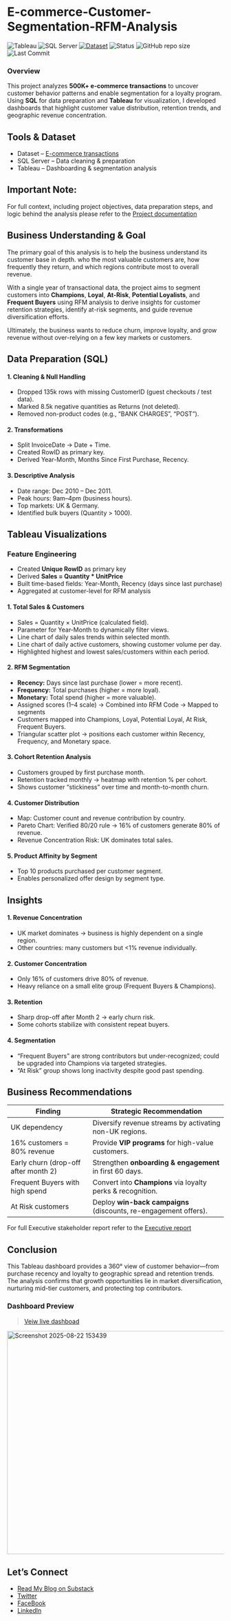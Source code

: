 # E-commerce-Customer-Segmentation-RFM-Analysis

![Tableau](https://img.shields.io/badge/Tool-Tableau-blue?logo=tableau)
![SQL Server](https://img.shields.io/badge/Database-SQL%20Server-red?logo=microsoftsqlserver)
[![Dataset](https://img.shields.io/badge/Dataset-Kaggle-blue)]((https://www.kaggle.com/datasets/carrie1/ecommerce-data))
![Status](https://img.shields.io/badge/Status-Completed-brightgreen)
![GitHub repo size](https://img.shields.io/github/repo-size/AnastasiaNmesoma/E-commerce-Customer-Segmentation-RFM-Analysis)
![Last Commit](https://img.shields.io/github/last-commit/AnastasiaNmesoma/E-commerce-Customer-Segmentation-RFM-Analysis)

### Overview
This project analyzes **500K+ e-commerce transactions** to uncover customer behavior patterns and enable segmentation for a loyalty program. Using **SQL** for data preparation and **Tableau** for visualization, I developed dashboards that highlight customer value distribution, retention trends, and geographic revenue concentration.

## Tools & Dataset
- Dataset – [E-commerce transactions](https://www.kaggle.com/datasets/carrie1/ecommerce-data)
- SQL Server – Data cleaning & preparation
- Tableau – Dashboarding & segmentation analysis

## Important Note:
For full context, including project objectives, data preparation steps, and logic behind the analysis please refer to the [Project documentation](Documentation:%20Customer%20Segmentation%20for%20Loyalty%20program.md)

## Business Understanding & Goal
The primary goal of this analysis is to help the business understand its customer base in depth. who the most valuable customers are, how frequently they return, and which regions contribute most to overall revenue. 

With a single year of transactional data, the project aims to segment customers into **Champions**, **Loyal**, **At-Risk**, **Potential Loyalists**, and **Frequent Buyers** using RFM analysis to derive insights for customer retention strategies, identify at-risk segments, and guide revenue diversification efforts.

Ultimately, the business wants to reduce churn, improve loyalty, and grow revenue without over-relying on a few key markets or customers.

## Data Preparation (SQL)
#### 1. Cleaning & Null Handling
- Dropped 135k rows with missing CustomerID (guest checkouts / test data).
- Marked 8.5k negative quantities as Returns (not deleted).
- Removed non-product codes (e.g., “BANK CHARGES”, “POST”).

#### 2. Transformations
- Split InvoiceDate → Date + Time.
- Created RowID as primary key.
- Derived Year-Month, Months Since First Purchase, Recency.

#### 3. Descriptive Analysis
- Date range: Dec 2010 – Dec 2011.
- Peak hours: 9am–4pm (business hours).
- Top markets: UK & Germany.
- Identified bulk buyers (Quantity > 1000).

## Tableau Visualizations
### Feature Engineering
- Created **Unique RowID** as primary key
- Derived **Sales = Quantity * UnitPrice**
- Built time-based fields: Year-Month, Recency (days since last purchase)
- Aggregated at customer-level for RFM analysis

#### 1. Total Sales & Customers
- Sales = Quantity × UnitPrice (calculated field).
- Parameter for Year-Month to dynamically filter views.
- Line chart of daily sales trends within selected month.
- Line chart of daily active customers, showing customer volume per day.
- Highlighted highest and lowest sales/customers within each period.

#### 2. RFM Segmentation
- **Recency:** Days since last purchase (lower = more recent).
- **Frequency:** Total purchases (higher = more loyal).
- **Monetary:** Total spend (higher = more valuable).
- Assigned scores (1–4 scale) → Combined into RFM Code → Mapped to segments
- Customers mapped into Champions, Loyal, Potential Loyal, At Risk, Frequent Buyers.
- Triangular scatter plot → positions each customer within Recency, Frequency, and Monetary space.

#### 3. Cohort Retention Analysis
- Customers grouped by first purchase month.
- Retention tracked monthly → heatmap with retention % per cohort.
- Shows customer “stickiness” over time and month-to-month churn.

#### 4. Customer Distribution
- Map: Customer count and revenue contribution by country.
- Pareto Chart: Verified 80/20 rule → 16% of customers generate 80% of revenue.
- Revenue Concentration Risk: UK dominates total sales.

#### 5. Product Affinity by Segment
- Top 10 products purchased per customer segment.
- Enables personalized offer design by segment type.

## Insights
#### 1. Revenue Concentration
- UK market dominates → business is highly dependent on a single region.
- Other countries: many customers but <1% revenue individually.

#### 2. Customer Concentration
- Only 16% of customers drive 80% of revenue.
- Heavy reliance on a small elite group (Frequent Buyers & Champions).

#### 3. Retention
- Sharp drop-off after Month 2 → early churn risk.
- Some cohorts stabilize with consistent repeat buyers.

#### 4. Segmentation
- “Frequent Buyers” are strong contributors but under-recognized; could be upgraded into Champions via targeted strategies.
- “At Risk” group shows long inactivity despite good past spending.

## Business Recommendations
| Finding                              | Strategic Recommendation                                         |
| ------------------------------------ | ---------------------------------------------------------------- |
| UK dependency                        | Diversify revenue streams by activating non-UK regions.          |
| 16% customers = 80% revenue          | Provide **VIP programs** for high-value customers.               |
| Early churn (drop-off after month 2) | Strengthen **onboarding & engagement** in first 60 days.         |
| Frequent Buyers with high spend      | Convert into **Champions** via loyalty perks & recognition.      |
| At Risk customers                    | Deploy **win-back campaigns** (discounts, re-engagement offers). |

For full Executive stakeholder report refer to the [Executive report](Executive%20Report:%20Customer%20Distribution%20&%20Revenue%20Concentration.md)

## Conclusion
This Tableau dashboard provides a 360° view of customer behavior—from purchase recency and loyalty to geographic spread and retention trends. The analysis confirms that growth opportunities lie in market diversification, nurturing mid-tier customers, and protecting top contributors.

### Dashboard Preview
> [Veiw live dashboad](https://public.tableau.com/app/profile/chukwujieze.anastasia/viz/CustomerSegmentationAnalysis_17558007082470/Dashboard1)
<img width="960" height="518" alt="Screenshot 2025-08-22 153439" src="https://github.com/user-attachments/assets/8848cbb4-55a1-422b-88fe-0205aabc73b8" />

## Let’s Connect

- [Read My Blog on Substack](https://substack.com/@theanalysisangle)
- [Twitter](https://x.com/Anastasia_Nmeso)  
- [FaceBook](https://www.facebook.com/share/16JoCo9x4F/)  
- [LinkedIn](www.linkedin.com/in/anastasia-nmesoma-947b20317)
